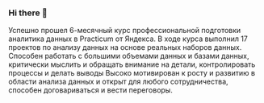 ### Hi there 👋
 Успешно прошел 6-месячный курс профессиональной подготовки аналитика данных в Practicum от Яндекса.
 В ходе курса выполнил 17 проектов по анализу данных на основе реальных наборов данных. 
 Способен работать с большими объемами данных и базами данных, критически мыслить и обращать внимание на детали, контролировать процессы и делать выводы
 Высоко мотивирован к росту и развитию в области анализа данных и открыт для любого сотрудничества, способен договариваться и вести переговоры.

<!--
**Aganemnum/Aganemnum** is a ✨ _special_ ✨ repository because its `README.md` (this file) appears on your GitHub profile.

Here are some ideas to get you started:

- 🔭 I’m currently working on ...
- 🌱 I’m currently learning ...
- 👯 I’m looking to collaborate on ...
- 🤔 I’m looking for help with ...
- 💬 Ask me about ...
- 📫 How to reach me: ...
- 😄 Pronouns: ...
- ⚡ Fun fact: ...
-->
